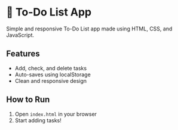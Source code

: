 # 📝 To-Do List App

Simple and responsive To-Do List app made using HTML, CSS, and JavaScript.

## Features
- Add, check, and delete tasks
- Auto-saves using localStorage
- Clean and responsive design

## How to Run
1. Open `index.html` in your browser
2. Start adding tasks!

